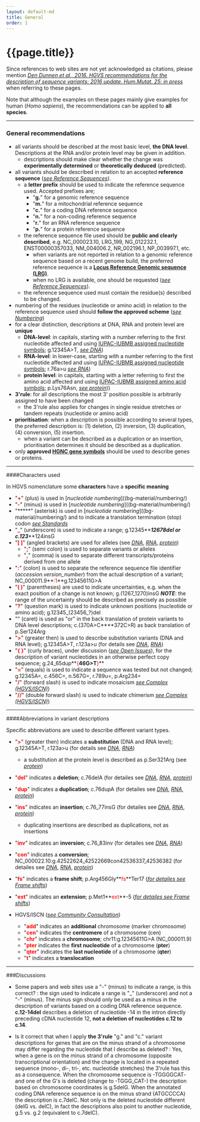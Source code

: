 ```yaml
---
layout: default-md
title: General
order: 1
---
```


# {{page.title}}

Since references to web sites are not yet acknowledged as citations, please mention [_Den Dunnen et al., 2016. HGVS recommendations for the description of sequence variants: 2016 update. Hum.Mutat. 25: in press_](XXX) when referring to these pages.

Note that although the examples on these pages mainly give examples for human (_Homo sapiens_), the recommendations can be applied to **all species**.

* * *

### General recommendations

*	all variants should be described at the most basic level, **the DNA level**. Descriptions at the RNA and/or protein level may be given in addition.
    *	descriptions should make clear whether the change was **experimentally determined** or **theoretically deduced** (predicted). 
*	all variants should be described in relation to an accepted **reference sequence** ([_see Reference Sequences_](/bg-material/refseq)).
	*	a **letter prefix** should be used to indicate the reference sequence used. Accepted prefixes are;
		*	"**g.**" for a genomic reference sequence
		*	"**m.**" for a mitochondrial reference sequence
		*	"**c.**" for a coding DNA reference sequence	
		*	"**n.**" for a non-coding reference sequence
		*	"**r.**" for an RNA reference sequence
		*	"**p.**" for a protein reference sequence
    *	the reference sequence file used should be **public and clearly described**, e.g. NC_000023.10, LRG_199, NG_012232.1, ENST00000357033, NM_004006.2, NR_002196.1, NP_003997.1, etc.
    	*	when variants are not reported in relation to a genomic reference sequence based on a recent genome build, the preferred reference sequence is a **[Locus Reference Genomic sequence (LRG)](http://www.lrg-sequence.org)**.
    	*	when no LRG is available, one should be requested ([_see Reference Sequences_](/bg-material/refseq)).
    *	the reference sequence used must contain the residue(s) described to be changed. 
*	numbering of the residues (nucleotide or amino acid) in relation to the reference sequence used should **follow the approved scheme** ([_see Numbering_](/bg-material/numbering))
*	for a clear distinction, descriptions at DNA, RNA and protein level are **unique**
	*	**DNA-level**: in capitals, starting with a number referring to the first nucleotide affected and using [IUPAC-IUBMB assigned nucleotide symbols](http://www.chem.qmul.ac.uk/iubmb/misc/naseq.html#500); g.12345A>T, [_see DNA_](/recommendations/DNA))
	*	**RNA-level**: in lower-case, starting with a number referring to the first nucleotide affected and using [IUPAC-IUBMB assigned nucleotide symbols](http://www.chem.qmul.ac.uk/iubmb/misc/naseq.html#500); r.76a>u [_see RNA_](/recommendations/RNA))
	*	**protein level**: in capitals, starting with a letter referring to first the amino acid affected and using [IUPAC-IUBMB assigned amino acid symbols](http://www.chem.qmul.ac.uk/iubmb/misc/naseq.html#500); p.Lys76Asn, [_see protein_](/recommendations/protein)))
*	**3'rule**: for all descriptions the most 3' position possible is arbitrarily assigned to have been changed
	*	the 3'rule also applies for changes in single residue stretches or tandem repeats  (nucleotide or amino acid)
*	**prioritisation**: when a description is possible according to several types, the preferred description is: (1) deletion, (2) inversion, (3) duplication, (4) conversion, (5) insertion.
	* when a variant can be described as a duplication or an insertion, prioritisation determines it should be described as a duplication.
*	only **approved [HGNC gene symbols](http://www.genenames.org)** should be used to describe genes or proteins.

* * *

####Characters used

In HGVS nomenclature some **characters** have a **specific meaning**

*	"**<font color="red">+</font>**" (plus) is used in [_nucleotide numbering_]((bg-material/numbering/)
*	"**<font color="red">-</font>**" (minus) is used in [_nucleotide numbering_]((bg-material/numbering/)
*	"**<font color="red">*</font>****" (asterisk) is used in [_nucleotide numbering_]((bg-material/numbering/) and to indicate a translation termination (stop) codon [_see Standards_](/bg-material/standards#RNAcode)
*	"**<font color="red">_</font>**" (underscore) is used to indicate a range; g.12345**<font color="red">_</font>**12678del or c.123**<font color="red">_</font>**124insG
*	"**<font color="red">[ ]</font>**" (angled brackets) are used for alleles (see [_DNA_](/recommendations/DNA/variant/alleles), [_RNA_](/recommendations/RNA/variant/alleles), [_protein_](/recommendations/protein/variant/alleles))
	*	"**<font color="red">;</font>**" (semi colon) is used to separate variants or alleles
	*	"**<font color="red">,</font>**" (comma) is used to separate different transcripts/proteins derived from one allele
*	"**<font color="red">:</font>**" (colon) is used to separate the reference sequence file identifier (_accession.version_number_) from the actual description of a variant; NC_000011.9**<font color="red">:1</font>**g.12345611G>A
*	"**<font color="red">( )</font>**" (parentheses) are used to indicate uncertainties, e.g. when the exact position of a change is not known; g.(1267_1270)insG
	_**NOTE**_:	the range of the uncertainty should be described as precisely as possible
*	"**<font color="red">?</font>**" (question mark) is used to indicate unknown positions (nucleotide or amino acid); g.12345_(23456_?)del
*	"**<font color="red"></font>**" (caret) is used as "or" in the back translation of protein variants to DNA level descriptions; c.(370A>C**<font color="red"></font>**372C>R) as back translation of p.Ser124Arg
*	"**<font color="red">&gt;</font>**" (greater then) is used to describe substitution variants (DNA and RNA level); g.12345A>T, r.123a>u (for details see [_DNA_](/recommendations/DNA/variant/substitution), [_RNA_](/recommendations/RNA/variant/substitution))
*	"**<font color="red">{ }</font>**" (curly braces), under discussion ([_see Open Issues_](/recommendations/open-issues#imperfectcopy)), for the description of variant nucleotides in an otherwise perfect copy sequence; g.24_65dup**<font color="red">{</font>**46G>T**<font color="red">}</font>**	
*	"**<font color="red">=</font>**" (equals) is used to indicate a sequence was tested but not changed; g.12345A=, c.456C=, n.567G=, r.789u=, p.Arg234=
*	"**<font color="red">/</font>**" (forward slash) is used to indicate mosaicism [_see Complex (HGVS/ISCN)_](/recommendations/DNA/variant/complex/))
*	"**<font color="red">//</font>**" (double forward slash) is used to indicate chimerism [_see Complex (HGVS/ISCN)_](/recommendations/DNA/variant/complex/))

* * *

####Abbreviations in variant descriptions

Specific abbreviations are used to describe different variant types.

*	"**<font color="red">&gt;</font>**" (greater then) indicates a **substitution** (DNA and RNA level); g.12345A>T, r.123a>u (for details see [_DNA_](/recommendations/DNA/variant/substitution), [_RNA_](/recommendations/RNA/variant/substitution))
	*	a substitution at the protein level is described as p.Ser321Arg (see [_protein_](/recommendations/protein/variant/substitution)) 
*	"**<font color="red">del</font>**" indicates a **deletion**; c.76delA (for detailes see [_DNA_](/recommendations/DNA/variant/deletion), [_RNA_](/recommendations/RNA/variant/deletion), [_protein_](/recommendations/protein/variant/deletion))
*	"**<font color="red">dup</font>**" indicates a **duplication**; c.76dupA (for detailes see [_DNA_](/recommendations/DNA/variant/duplication), [_RNA_](/recommendations/RNA/variant/duplication), [_protein_](/recommendations/protein/variant/duplication))
*	"**<font color="red">ins</font>**" indicates an **insertion**; c.76_77insG (for detailes see [_DNA_](/recommendations/DNA/variant/insertion), [_RNA_](/recommendations/RNA/variant/insertion), [_protein_](/recommendations/protein/variant/insertion))
	*	duplicating insertions are described as duplications, not as insertions	
*	"**<font color="red">inv</font>**" indicates an **inversion**; c.76_83inv (for detailes see [_DNA_](/recommendations/DNA/variant/inversion), [_RNA_](/recommendations/RNA/variant/inversion))
*	"**<font color="red">con</font>**" indicates a **conversion**; NC_000022.10:g.42522624_42522669con42536337_42536382 (for detailes see [_DNA_](/recommendations/DNA/variant/conversion), [_RNA_](/recommendations/RNA/variant/conversion), [_protein_](/recommendations/protein/variant/conversion))
*	"**<font color="red">fs</font>**" indicates a **frame shift**; p.Arg456Gly**<font color="red">fs</font>**Ter17 ([_for detailes see Frame shifts_](/recommendations/protein/frameshift))
*	"**<font color="red">ext</font>**" indicates an **extension**; p.Met1**<font color="red">ext</font>**-5 ([_for detailes see Frame shifts_](/recommendations/protein/extension))

*	HGVS/ISCN ([_see Community Consultation_](http://www.hgvs.org/mutnomen/comments004.html))
	*	"**<font color="red">add</font>**" indicates an **additional** chromosome (marker chromosome)
	*	"**<font color="red">cen</font>**" indicates the **centromere** of a chromosome (cen)
	*	"**<font color="red">chr</font>**" indicates a **chromosome**; chr11:g.12345611G>A (NC_000011.9)
	*	"**<font color="red">pter</font>** indicates the **first nucleotide** of a chromosome (**pter**)
	*	"**<font color="red">qter</font>**" indicates the **last nucleotide** of a chromosome (**qter**)
	*	"**<font color="red">t</font>**" indicates a **translocation**

* * *

###Discussions

*	Some papers and web sites use a "-" (minus) to indicate a range, is this correct?
:	the sign used to indicate a range is "_" (underscore) and not a "-" (minus). The minus sign should only be used as a minus in the description of variants based on a coding DNA reference sequence. **c.12-14del** describes a deletion of nucleotide -14 in the intron directly preceding cDNA nucleotide 12, **not a deletion of nucleotides c.12 to c.14**.

*	Is it correct that when I apply **the 3'rule** "g." and "c." variant descriptions for genes that are on the minus strand of a chromosome may differ regarding the nucleotide that I describe as deleted?
	:	Yes, when a gene is on the minus strand of a chromosome (opposite transcriptional orientation) and the change is located in a repeated sequence (mono-, di-, tri-, etc. nucleotide stretches) the 3'rule has this as a consequence. When the chromosome sequence is -TGGGGCAT- and one of the G's is deleted (change to -TGGG_CAT-) the description based on chromosome coordinates is g.5delG. When the annotated coding DNA reference sequence is on the minus strand (ATGCCCCA) the description is c.7delC. Not only is the deleted nucleotide different (delG vs. delC), in fact the descriptions also point to another nucleotide, g.5 vs. g.2 (equivalent to c.7delC).



